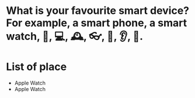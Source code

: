 # What is your favourite smart device? For example, a smart phone, a smart watch, 📱, 💻, 🕰️, 👓, 💍, 👂, 👀.

# List of place
- Apple Watch
- Apple Watch

